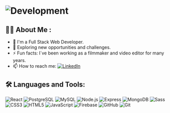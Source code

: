 # ![Development](https://media.giphy.com/media/xT9IgzoKnwFNmISR8I/giphy.gif)

## 👨‍💻 About Me :
* 🔭 I'm a Full Stack Web Developer.
* 🌱 Exploring new opportunities and challenges.
* ⚡ Fun facts: I´ve been working as a filmmaker and video editor for many years.
* 📫 How to reach me: [![LinkedIn](https://img.shields.io/badge/LinkedIn-EduFatou-blue?style=flat-square&logo=linkedin)](https://www.linkedin.com/in/edufatou)

## 🛠️ Languages and Tools:
![React](https://img.shields.io/badge/-React-05122A?style=flat&logo=react) ![PostgreSQL](https://img.shields.io/badge/-PostgreSQL-05122A?style=flat&logo=postgresql) ![MySQL](https://img.shields.io/badge/-MySQL-05122A?style=flat&logo=mysql) ![Node.js](https://img.shields.io/badge/-Node.js-05122A?style=flat&logo=node.js) ![Express](https://img.shields.io/badge/-Express-05122A?style=flat&logo=express) ![MongoDB](https://img.shields.io/badge/-MongoDB-05122A?style=flat&logo=mongodb) ![Sass](https://img.shields.io/badge/-Sass-05122A?style=flat&logo=sass) ![CSS3](https://img.shields.io/badge/-CSS3-05122A?style=flat&logo=css3) ![HTML5](https://img.shields.io/badge/-HTML5-05122A?style=flat&logo=html5) ![JavaScript](https://img.shields.io/badge/-JavaScript-05122A?style=flat&logo=javascript) ![Firebase](https://img.shields.io/badge/-Firebase-05122A?style=flat&logo=firebase) ![GitHub](https://img.shields.io/badge/-GitHub-05122A?style=flat&logo=github) ![Git](https://img.shields.io/badge/-Git-05122A?style=flat&logo=git)
